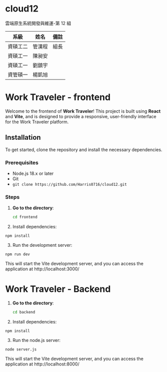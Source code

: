 # cloud12

雲端原生系統開發與維運-第 12 組

| 系級     | 姓名   | 備註 |
| -------- | ------ | ---- |
| 資碩工二 | 管漢程 | 組長 |
| 資碩工一 | 陳昶安 |
| 資碩工一 | 劉鎮宇 |
| 資管碩一 | 楊凱旭 |

# Work Traveler - frontend

Welcome to the frontend of **Work Traveler**! This project is built using **React** and **Vite**, and is designed to provide a responsive, user-friendly interface for the Work Traveler platform.

## Installation

To get started, clone the repository and install the necessary dependencies.

### Prerequisites

- Node.js 18.x or later
- Git
- `git clone https://github.com/Harris0716/cloud12.git`

### Steps

1. **Go to the directory**:

   ```bash
   cd frontend
   ```

2. Install dependencies:

```
npm install
```

3. Run the development server:

```
npm run dev
```

This will start the Vite development server, and you can access the application at http://localhost:3000/

# Work Traveler - Backend

1. **Go to the directory**:

   ```bash
   cd backend
   ```

2. Install dependencies:

```
npm install
```

3. Run the node.js server:

```
node server.js
```

This will start the Vite development server, and you can access the application at http://localhost:8000/
